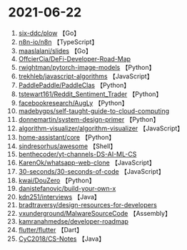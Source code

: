# 2021-06-22

1. [six-ddc/plow](https://github.com/six-ddc/plow) 【Go】
2. [n8n-io/n8n](https://github.com/n8n-io/n8n) 【TypeScript】
3. [maaslalani/slides](https://github.com/maaslalani/slides) 【Go】
4. [OffcierCia/DeFi-Developer-Road-Map](https://github.com/OffcierCia/DeFi-Developer-Road-Map) 
5. [rwightman/pytorch-image-models](https://github.com/rwightman/pytorch-image-models) 【Python】
6. [trekhleb/javascript-algorithms](https://github.com/trekhleb/javascript-algorithms) 【JavaScript】
7. [PaddlePaddle/PaddleClas](https://github.com/PaddlePaddle/PaddleClas) 【Python】
8. [tstewart161/Reddit_Sentiment_Trader](https://github.com/tstewart161/Reddit_Sentiment_Trader) 【Python】
9. [facebookresearch/AugLy](https://github.com/facebookresearch/AugLy) 【Python】
10. [madebygps/self-taught-guide-to-cloud-computing](https://github.com/madebygps/self-taught-guide-to-cloud-computing) 
11. [donnemartin/system-design-primer](https://github.com/donnemartin/system-design-primer) 【Python】
12. [algorithm-visualizer/algorithm-visualizer](https://github.com/algorithm-visualizer/algorithm-visualizer) 【JavaScript】
13. [home-assistant/core](https://github.com/home-assistant/core) 【Python】
14. [sindresorhus/awesome](https://github.com/sindresorhus/awesome) 【Shell】
15. [benthecoder/yt-channels-DS-AI-ML-CS](https://github.com/benthecoder/yt-channels-DS-AI-ML-CS) 
16. [KarenOk/whatsapp-web-clone](https://github.com/KarenOk/whatsapp-web-clone) 【JavaScript】
17. [30-seconds/30-seconds-of-code](https://github.com/30-seconds/30-seconds-of-code) 【JavaScript】
18. [kwai/DouZero](https://github.com/kwai/DouZero) 【Python】
19. [danistefanovic/build-your-own-x](https://github.com/danistefanovic/build-your-own-x) 
20. [kdn251/interviews](https://github.com/kdn251/interviews) 【Java】
21. [bradtraversy/design-resources-for-developers](https://github.com/bradtraversy/design-resources-for-developers) 
22. [vxunderground/MalwareSourceCode](https://github.com/vxunderground/MalwareSourceCode) 【Assembly】
23. [kamranahmedse/developer-roadmap](https://github.com/kamranahmedse/developer-roadmap) 
24. [flutter/flutter](https://github.com/flutter/flutter) 【Dart】
25. [CyC2018/CS-Notes](https://github.com/CyC2018/CS-Notes) 【Java】
